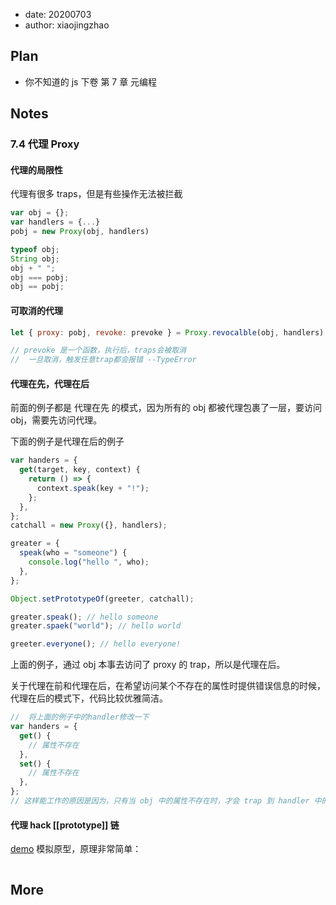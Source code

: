 - date: 20200703
- author: xiaojingzhao

## Plan

- 你不知道的 js 下卷 第 7 章 元编程

## Notes

### 7.4 代理 Proxy

#### 代理的局限性

代理有很多 traps，但是有些操作无法被拦截

```js
var obj = {};
var handlers = {...}
pobj = new Proxy(obj, handlers)

typeof obj;
String obj;
obj + " ";
obj === pobj;
obj == pobj;
```

#### 可取消的代理

```js
let { proxy: pobj, revoke: prevoke } = Proxy.revocalble(obj, handlers);

// prevoke 是一个函数，执行后，traps会被取消
//  一旦取消，触发任意trap都会报错 --TypeError
```

#### 代理在先，代理在后

前面的例子都是 代理在先 的模式，因为所有的 obj 都被代理包裹了一层，要访问 obj，需要先访问代理。

下面的例子是代理在后的例子

```js
var handers = {
  get(target, key, context) {
    return () => {
      context.speak(key + "!");
    };
  },
};
catchall = new Proxy({}, handlers);

greater = {
  speak(who = "someone") {
    console.log("hello ", who);
  },
};

Object.setPrototypeOf(greeter, catchall);

greater.speak(); // hello someone
greater.spaek("world"); // hello world

greeter.everyone(); // hello everyone!
```

上面的例子，通过 obj 本事去访问了 proxy 的 trap，所以是代理在后。

关于代理在前和代理在后，在希望访问某个不存在的属性时提供错误信息的时候，代理在后的模式下，代码比较优雅简洁。

```js
//  将上面的例子中的handler修改一下
var handers = {
  get() {
    // 属性不存在
  },
  set() {
    // 属性不存在
  },
};
// 这样能工作的原因是因为，只有当 obj 中的属性不存在时，才会 trap 到 handler 中的 get 和 set
```

#### 代理 hack [[prototype]] 链

[demo](./examples/proxy/hack-prototype.js)
模拟原型，原理非常简单：

```

```

## More
